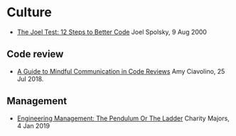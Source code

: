 # Culture

- [The Joel Test: 12 Steps to Better Code](https://www.joelonsoftware.com/2000/08/09/the-joel-test-12-steps-to-better-code/)
  Joel Spolsky, 9 Aug 2000


## Code review

- [A Guide to Mindful Communication in Code Reviews](https://kickstarter.engineering/a-guide-to-mindful-communication-in-code-reviews-48aab5282e5e)
  Amy Ciavolino, 25 Jul 2018.

## Management

- [Engineering Management: The Pendulum Or The Ladder](https://charity.wtf/2019/01/04/engineering-management-the-pendulum-or-the-ladder/)
  Charity Majors, 4 Jan 2019


